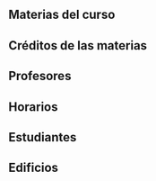 ## Materias del curso

## Créditos de las materias

## Profesores

## Horarios

## Estudiantes

## Edificios